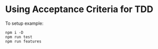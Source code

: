 # Using Acceptance Criteria for TDD

To setup example:

``` 
npm i -D
npm run test
npm run features
```